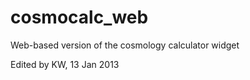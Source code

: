cosmocalc_web
=============

Web-based version of the cosmology calculator widget

Edited by KW, 13 Jan 2013
